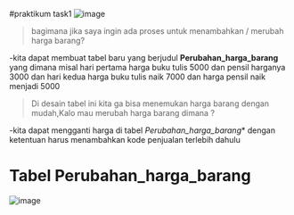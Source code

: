 #praktikum task1
![image](https://github.com/Zahwaaa07/praktikum.md/assets/160214330/9a701658-fa8d-43f7-b713-ea9d0f9adbdc)
> bagimana jika saya ingin ada proses untuk menambahkan / merubah harga barang?

-kita dapat membuat tabel baru yang berjudul **Perubahan_harga_barang**
  yang dimana misal hari pertama harga buku tulis 5000 dan  pensil harganya 3000 dan hari kedua harga buku tulis naik 7000 dan harga pensil naik menjadi 5000
> Di desain tabel ini kita ga bisa menemukan harga barang dengan mudah,Kalo mau merubah harga barang dimana ?

  -kita dapat mengganti harga di tabel *Perubahan_harga_barang** dengan ketentuan harus menambahkan kode penjualan terlebih dahulu
# Tabel Perubahan_harga_barang
![image](https://github.com/Zahwaaa07/praktikum.md/assets/160214330/7925c115-8185-4ffd-94a0-29a330ed3308)
